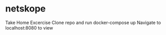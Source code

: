# netskope
Take Home Excercise
Clone repo and run docker-compose up
Navigate to localhost:8080 to view
